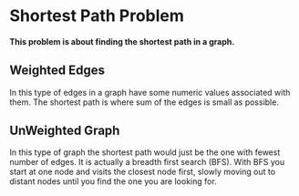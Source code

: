 # Shortest Path Problem

#### This problem is about finding the shortest path in a graph.

## Weighted Edges

In this type of edges in a graph have some numeric values associated with them. The shortest path is where sum of the edges is small as possible.

##  UnWeighted Graph

In this type of graph the shortest path would just be the one with fewest number of edges. It is actually a breadth first search (BFS). With BFS you start
at one node and visits the closest node first, slowly moving out to distant nodes until you find the one you are looking for.
